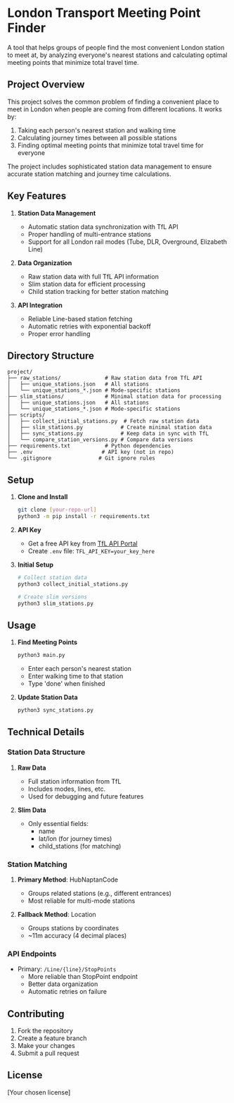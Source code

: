 # London Transport Meeting Point Finder

A tool that helps groups of people find the most convenient London station to meet at, by analyzing everyone's nearest stations and calculating optimal meeting points that minimize total travel time.

## Project Overview

This project solves the common problem of finding a convenient place to meet in London when people are coming from different locations. It works by:
1. Taking each person's nearest station and walking time
2. Calculating journey times between all possible stations
3. Finding optimal meeting points that minimize total travel time for everyone

The project includes sophisticated station data management to ensure accurate station matching and journey time calculations.

## Key Features

1. **Station Data Management**
   - Automatic station data synchronization with TfL API
   - Proper handling of multi-entrance stations
   - Support for all London rail modes (Tube, DLR, Overground, Elizabeth Line)

2. **Data Organization**
   - Raw station data with full TfL API information
   - Slim station data for efficient processing
   - Child station tracking for better station matching

3. **API Integration**
   - Reliable Line-based station fetching
   - Automatic retries with exponential backoff
   - Proper error handling

## Directory Structure

```
project/
├── raw_stations/              # Raw station data from TfL API
│   ├── unique_stations.json   # All stations
│   └── unique_stations_*.json # Mode-specific stations
├── slim_stations/             # Minimal station data for processing
│   ├── unique_stations.json   # All stations
│   └── unique_stations_*.json # Mode-specific stations
├── scripts/
│   ├── collect_initial_stations.py  # Fetch raw station data
│   ├── slim_stations.py            # Create minimal station data
│   ├── sync_stations.py            # Keep data in sync with TfL
│   └── compare_station_versions.py # Compare data versions
├── requirements.txt           # Python dependencies
├── .env                      # API key (not in repo)
└── .gitignore               # Git ignore rules
```

## Setup

1. **Clone and Install**
   ```bash
   git clone [your-repo-url]
   python3 -m pip install -r requirements.txt
   ```

2. **API Key**
   - Get a free API key from [TfL API Portal](https://api-portal.tfl.gov.uk/)
   - Create `.env` file: `TFL_API_KEY=your_key_here`

3. **Initial Setup**
   ```bash
   # Collect station data
   python3 collect_initial_stations.py
   
   # Create slim versions
   python3 slim_stations.py
   ```

## Usage

1. **Find Meeting Points**
   ```bash
   python3 main.py
   ```
   - Enter each person's nearest station
   - Enter walking time to that station
   - Type 'done' when finished

2. **Update Station Data**
   ```bash
   python3 sync_stations.py
   ```

## Technical Details

### Station Data Structure
1. **Raw Data**
   - Full station information from TfL
   - Includes modes, lines, etc.
   - Used for debugging and future features

2. **Slim Data**
   - Only essential fields:
     - name
     - lat/lon (for journey times)
     - child_stations (for matching)

### Station Matching
1. **Primary Method**: HubNaptanCode
   - Groups related stations (e.g., different entrances)
   - Most reliable for multi-mode stations

2. **Fallback Method**: Location
   - Groups stations by coordinates
   - ~11m accuracy (4 decimal places)

### API Endpoints
- Primary: `/Line/{line}/StopPoints`
  - More reliable than StopPoint endpoint
  - Better data organization
  - Automatic retries on failure

## Contributing

1. Fork the repository
2. Create a feature branch
3. Make your changes
4. Submit a pull request

## License

[Your chosen license] 